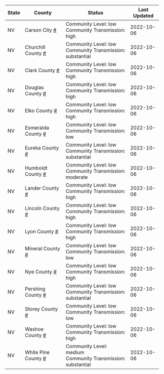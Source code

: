 State | County | Status | Last Updated
--- | --- | --- | --- 
NV | Carson City <a href="#carson_city">#</a> | <a name="carson_city"></a>Community Level: low<br/>Community Transmission: high | 2022-10-06
NV | Churchill County <a href="#churchill_county">#</a> | <a name="churchill_county"></a>Community Level: low<br/>Community Transmission: substantial | 2022-10-06
NV | Clark County <a href="#clark_county">#</a> | <a name="clark_county"></a>Community Level: low<br/>Community Transmission: high | 2022-10-06
NV | Douglas County <a href="#douglas_county">#</a> | <a name="douglas_county"></a>Community Level: low<br/>Community Transmission: high | 2022-10-06
NV | Elko County <a href="#elko_county">#</a> | <a name="elko_county"></a>Community Level: low<br/>Community Transmission: high | 2022-10-06
NV | Esmeralda County <a href="#esmeralda_county">#</a> | <a name="esmeralda_county"></a>Community Level: low<br/>Community Transmission: low | 2022-10-06
NV | Eureka County <a href="#eureka_county">#</a> | <a name="eureka_county"></a>Community Level: low<br/>Community Transmission: substantial | 2022-10-06
NV | Humboldt County <a href="#humboldt_county">#</a> | <a name="humboldt_county"></a>Community Level: low<br/>Community Transmission: moderate | 2022-10-06
NV | Lander County <a href="#lander_county">#</a> | <a name="lander_county"></a>Community Level: low<br/>Community Transmission: high | 2022-10-06
NV | Lincoln County <a href="#lincoln_county">#</a> | <a name="lincoln_county"></a>Community Level: low<br/>Community Transmission: high | 2022-10-06
NV | Lyon County <a href="#lyon_county">#</a> | <a name="lyon_county"></a>Community Level: low<br/>Community Transmission: high | 2022-10-06
NV | Mineral County <a href="#mineral_county">#</a> | <a name="mineral_county"></a>Community Level: low<br/>Community Transmission: low | 2022-10-06
NV | Nye County <a href="#nye_county">#</a> | <a name="nye_county"></a>Community Level: low<br/>Community Transmission: high | 2022-10-06
NV | Pershing County <a href="#pershing_county">#</a> | <a name="pershing_county"></a>Community Level: low<br/>Community Transmission: substantial | 2022-10-06
NV | Storey County <a href="#storey_county">#</a> | <a name="storey_county"></a>Community Level: low<br/>Community Transmission: low | 2022-10-06
NV | Washoe County <a href="#washoe_county">#</a> | <a name="washoe_county"></a>Community Level: low<br/>Community Transmission: high | 2022-10-06
NV | White Pine County <a href="#white_pine_county">#</a> | <a name="white_pine_county"></a>Community Level: medium<br/>Community Transmission: substantial | 2022-10-06

